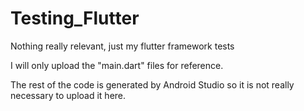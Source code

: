 # Testing_Flutter
Nothing really relevant, just my flutter framework tests

I will only upload the "main.dart" files for reference.

The rest of the code is generated by Android Studio so it is not really necessary to upload it here.
